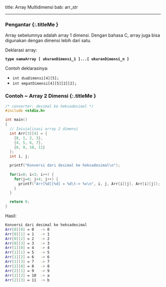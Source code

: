 title: Array Multidimensi
bab: arr_str

---


### <i class="fa fa-info-circle"></i> Pengantar {:.titleMe }

Array sebelumnya adalah array 1 dimensi. Dengan bahasa C, array juga bisa digunakan dengan dimensi lebih dari satu.

Deklarasi array:

**`type namaArray [ ukuranDimensi_1 ]...[ ukuranDimensi_n ]`**

Contoh deklarasinya:

- `int duaDimensi[4][5];`
- `int empatDimensi[4][5][2][2];`

### <i class="fa fa-code"></i> Contoh ~ Array 2 Dimensi {:.titleMe }

``` c
/* converter: desimal ke heksadesimal */
#include <stdio.h>

int main()
{
  // Inisialisasi array 2 dimensi
  int Arr[3][4] = {
    {0, 1, 2, 3},
    {4, 5, 6, 7},
    {8, 9, 10, 11}
  };
  int i, j;

  printf("Konversi dari desimal ke heksadesimal\n");
  
  for(i=0; i<3; i++) {
    for(j=0; j<4; j++) {
      printf("Arr[%d][%d] = %d\t-> %x\n", i, j, Arr[i][j], Arr[i][j]);
    }
  }

  return 0;
}
```

Hasil:

``` bash
Konversi dari desimal ke heksadesimal
Arr[0][0] = 0   -> 0
Arr[0][1] = 1   -> 1
Arr[0][2] = 2   -> 2
Arr[0][3] = 3   -> 3
Arr[1][0] = 4   -> 4
Arr[1][1] = 5   -> 5
Arr[1][2] = 6   -> 6
Arr[1][3] = 7   -> 7
Arr[2][0] = 8   -> 8
Arr[2][1] = 9   -> 9
Arr[2][2] = 10  -> a
Arr[2][3] = 11  -> b
```
